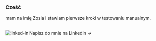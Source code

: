 ### Cześć
mam na imię Zosia i stawiam pierwsze kroki w testowaniu manualnym. 

<br> Napisz do mnie na Linkedin -> 
 [<img align="left" alt="linked-in" src="https://img.shields.io/badge/linkedin-%230077B5.svg?&style=for-the-badge&logo=linkedin&logoColor=white" />](https://www.linkedin.com/in/zofia-zagrobelna-profil00/)
